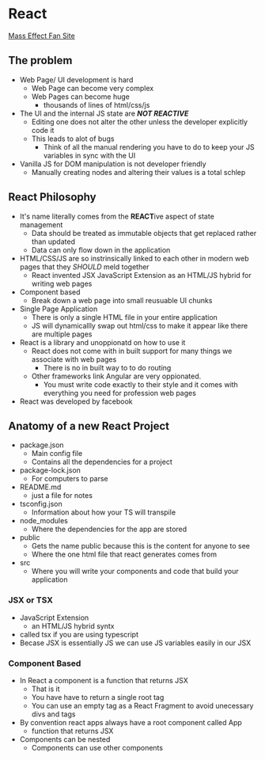 # React
[Mass Effect Fan Site](https://github.com/adamranieri/mass-effect-fansite)

## The problem
- Web Page/ UI development is hard
  - Web Page can become very complex
  - Web Pages can become huge
    - thousands of lines of html/css/js
- The UI and the internal JS state are ***NOT REACTIVE***
  - Editing one does not alter the other unless the developer explicitly code it
  - This leads to alot of bugs
    - Think of all the manual rendering you have to do to keep your JS variables in sync with the UI
- Vanilla JS for DOM manipulation is not developer friendly
  - Manually creating nodes and altering their values is a total schlep

## React Philosophy
- It's name literally comes from the **REACT**ive aspect of state management
  - Data should be treated as immutable objects that get replaced rather than updated
  - Data can only flow down in the application
- HTML/CSS/JS are so instrinsically linked to each other in modern web pages that they *SHOULD* meld together
  - React invented JSX JavaScript Extension as an HTML/JS hybrid for writing web pages
- Component based
  - Break down a web page into small reusuable UI chunks
- Single Page Application
  - There is only a single HTML file in your entire application
  - JS will dynamicallly swap out html/css to make it appear like there are multiple pages
- React is a library and unoppionatd on how to use it
  - React does not come with in built support for many things we associate with web pages
    - There is no in built way to to do routing
  - Other frameworks link Angular are very oppionated.
    - You must write code exactly to their style and it comes with everything you need for profession web pages
- React was developed by facebook

## Anatomy of a new React Project
- package.json
  - Main config file 
  - Contains all the dependencies for a project
- package-lock.json
  - For computers to parse
- README.md
  - just a file for notes
- tsconfig.json
  - Information about how your TS will transpile
- node_modules
  - Where the dependencies for the app are stored
- public
  - Gets the name public because this is the content for anyone to see
  - Where the one html file that react generates comes from
- src
  - Where you will write your components and code that build your application

### JSX or TSX
- JavaScript Extension
  - an HTML/JS hybrid syntx
- called tsx if you are using typescript
- Becase JSX is essentially JS we can use JS variables easily in our JSX

### Component Based
- In React a component is a function that returns JSX
  - That is it
  - You have have to return a single root tag
  - You can use an empty tag as a React Fragment to avoid unecessary divs and tags
- By convention react apps always have a root component called App
  - function that returns JSX
- Components can be nested
  - Components can use other components